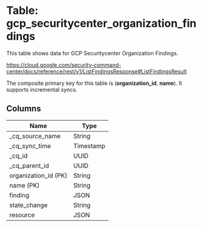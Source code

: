 # Table: gcp_securitycenter_organization_findings

This table shows data for GCP Securitycenter Organization Findings.

https://cloud.google.com/security-command-center/docs/reference/rest/v1/ListFindingsResponse#ListFindingsResult

The composite primary key for this table is (**organization_id**, **name**).
It supports incremental syncs.

## Columns

| Name          | Type          |
| ------------- | ------------- |
|_cq_source_name|String|
|_cq_sync_time|Timestamp|
|_cq_id|UUID|
|_cq_parent_id|UUID|
|organization_id (PK)|String|
|name (PK)|String|
|finding|JSON|
|state_change|String|
|resource|JSON|